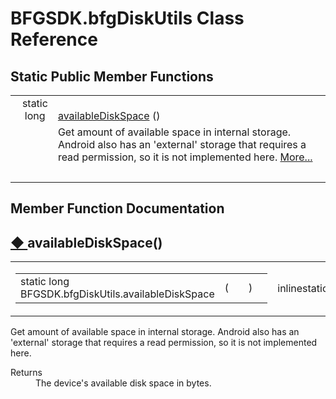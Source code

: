 # BFGSDK.bfgDiskUtils Class Reference

## Static Public Member Functions

<table class="memberdecls">
  <tr class="memitem:af0e78846a4941a818db2b629aa7eb24e">
    <td class="memItemLeft" align="right" valign="top">static long&#160;</td>
    <td class="memItemRight" valign="bottom"><a class="el" href="class_b_f_g_s_d_k_1_1bfg_disk_utils.html#af0e78846a4941a818db2b629aa7eb24e">availableDiskSpace</a> ()</td>
  </tr>
  <tr class="memdesc:af0e78846a4941a818db2b629aa7eb24e">
    <td class="mdescLeft">&#160;</td>
    <td class="mdescRight">Get amount of available space in internal storage. Android also has an 'external' storage that requires a read permission, so it is not implemented here. <a href="class_b_f_g_s_d_k_1_1bfg_disk_utils.html#af0e78846a4941a818db2b629aa7eb24e">More...</a><br /></td>
  </tr>
  <tr class="separator:af0e78846a4941a818db2b629aa7eb24e">
    <td class="memSeparator" colspan="2">&#160;</td>
  </tr>
</table>

## Member Function Documentation

<a id="af0e78846a4941a818db2b629aa7eb24e" name="af0e78846a4941a818db2b629aa7eb24e"></a>
<h2 class="memtitle"><span class="permalink"><a href="#af0e78846a4941a818db2b629aa7eb24e">&#9670;&nbsp;</a></span>availableDiskSpace()</h2>

<div class="memitem">
  <div class="memproto">
    <table class="mlabels">
      <tr>
        <td class="mlabels-left">
          <table class="memname">
            <tr>
              <td class="memname">static long BFGSDK.bfgDiskUtils.availableDiskSpace </td>
              <td>(</td>
              <td class="paramname"></td><td>)</td>
              <td></td>
            </tr>
          </table>
        </td>
        <td class="mlabels-right"><span class="mlabels"><span class="mlabel">inline</span><span class="mlabel">static</span></span>  </td>
      </tr>
    </table>
  </div>
  <div class="memdoc">
    <p>Get amount of available space in internal storage. Android also has an 'external' storage that requires a read permission, so it is not implemented here. </p>
    <dl class="section return"><dt>Returns</dt><dd>The device's available disk space in bytes.</dd></dl>
  </div>
</div>
